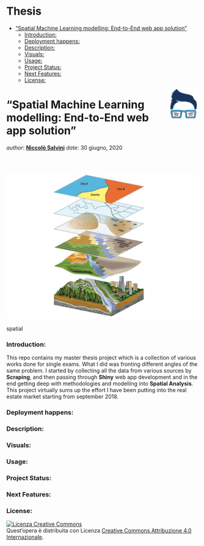 Thesis
================

  - [“Spatial Machine Learning modelling: End-to-End web app
    solution”](#spatial-machine-learning-modelling-end-to-end-web-app-solution)
      - [Introduction:](#introduction)
      - [Deployment happens:](#deployment-happens)
      - [Description:](#description)
      - [Visuals:](#visuals)
      - [Usage:](#usage)
      - [Project Status:](#project-status)
      - [Next Features:](#next-features)
      - [License:](#license)

<!-- README.md is generated from README.Rmd. Please edit that file - rmarkdown::render('README.Rmd', output_format = 'github_document', output_file = 'README.md') -->

<img src="images/logo.png" align="right" height="80" />

# “Spatial Machine Learning modelling: End-to-End web app solution”

*author*: **[Niccolò Salvini](https://niccolosalvini.netlify.app/)**
*date*: 30 giugno, 2020

<br> <br>

<p align="center">

<div class="figure">

<img src="images/spatial.png" alt="spatial" width="588" />

<p class="caption">

spatial

</p>

</div>

</p>

### Introduction:

This repo contains my master thesis project which is a collection of
various works done for single exams. What I did was fronting different
angles of the same problem. I started by collecting all the data from
various sources by **Scraping**, and then passing through **Shiny** web
app development and in the end getting deep with methodologies and
modelling into **Spatial Analysis**. This project virtually sums up the
effort I have been putting into the real estate market starting from
september
2018.

### Deployment happens:

### Description:

### Visuals:

### Usage:

### Project Status:

### Next Features:

### License:

<a rel="license" href="http://creativecommons.org/licenses/by/4.0/"><img alt="Licenza Creative Commons" style="border-width:0" src="https://i.creativecommons.org/l/by/4.0/88x31.png" /></a><br />Quest’opera
è distribuita con Licenza
<a rel="license" href="http://creativecommons.org/licenses/by/4.0/">Creative
Commons Attribuzione 4.0 Internazionale</a>.
